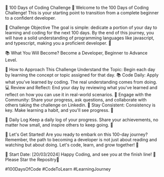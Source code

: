🚀 100 Days of Coding Challenge 🚀
Welcome to the 100 Days of Coding Challenge! This is your starting point to transition from a complete beginner to a confident developer.

🎯 Challenge Objective
The goal is simple: dedicate a portion of your day to learning and coding for the next 100 days. By the end of this journey, you will have a solid understanding of programming languages like javascript, and typescript, making you a proficient developer. 🌈

📚 What You Will Become?
Become a Developer, Beginner to Advance Level.

📖 How to Approach This Challenge
Understand the Topic: Begin each day by learning the concept or topic assigned for that day. 📚
Code Daily: Apply what you've learned by coding. The real understanding comes from doing. 💻
Review and Reflect: End your day by reviewing what you've learned and reflect on how you can use it in real-world scenarios. 🤔
Engage with the Community: Share your progress, ask questions, and collaborate with others taking the challenge on Linkedin. 👥
Stay Consistent: Consistency is key. Make learning a habit, and you'll see progress. 🌱

📝 Daily Log
Keep a daily log of your progress. Share your achievements, no matter how small, and inspire others to keep going. 💪

💪 Let's Get Started!
Are you ready to embark on this 100-day journey? Remember, the path to becoming a developer is not just about reading and watching but about doing. Let's code, learn, and grow together! 🚀

📅 Start Date: [20/03/2024]
Happy Coding, and see you at the finish line! 🏁 Please Star the Repositry🌟

#100DaysOfCode #CodeToLearn #LearningJourney
